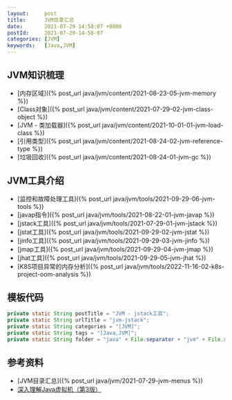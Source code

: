 ```yaml
---
layout:     post
title:      JVM目录汇总
date:       2021-07-29 14:58:07 +0800
postId:     2021-07-29-14-58-07
categories: [JVM]
keywords:   [Java,JVM]
---
```


## JVM知识梳理
* [内存区域]({% post_url java/jvm/content/2021-08-23-05-jvm-memory %})
* [Class对象]({% post_url java/jvm/content/2021-07-29-02-jvm-class-object %})
* [JVM - 类加载器]({% post_url java/jvm/content/2021-10-01-01-jvm-load-class %})
* [引用类型]({% post_url java/jvm/content/2021-08-24-02-jvm-reference-type %})
* [垃圾回收]({% post_url java/jvm/content/2021-08-24-01-jvm-gc %})


## JVM工具介绍
* [监控和故障处理工具]({% post_url java/jvm/tools/2021-09-29-06-jvm-tools %})
* [javap指令]({% post_url java/jvm/tools/2021-08-22-01-jvm-javap %})
* [jstack工具]({% post_url java/jvm/tools/2021-07-29-01-jvm-jstack %})
* [jstat工具]({% post_url java/jvm/tools/2021-09-29-02-jvm-jstat %})
* [jinfo工具]({% post_url java/jvm/tools/2021-09-29-03-jvm-jinfo %})
* [jmap工具]({% post_url java/jvm/tools/2021-09-29-04-jvm-jmap %})
* [jhat工具]({% post_url java/jvm/tools/2021-09-29-05-jvm-jhat %})
* [K8S项目异常的内存分析]({% post_url java/jvm/tools/2022-11-16-02-k8s-project-oom-analysis %})

## 模板代码

```java
private static String postTitle = "JVM - jstack工具";
private static String urlTitle = "jvm-jstack";
private static String categories = "[JVM]";
private static String tags = "[Java,JVM]";
private static String folder = "java" + File.separator + "jvm" + File.separator + "tools";
```

## 参考资料
* [JVM目录汇总]({% post_url java/jvm/2021-07-29-jvm-menus %})
* [深入理解Java虚拟机（第3版）](https://book.douban.com/subject/34907497/)

